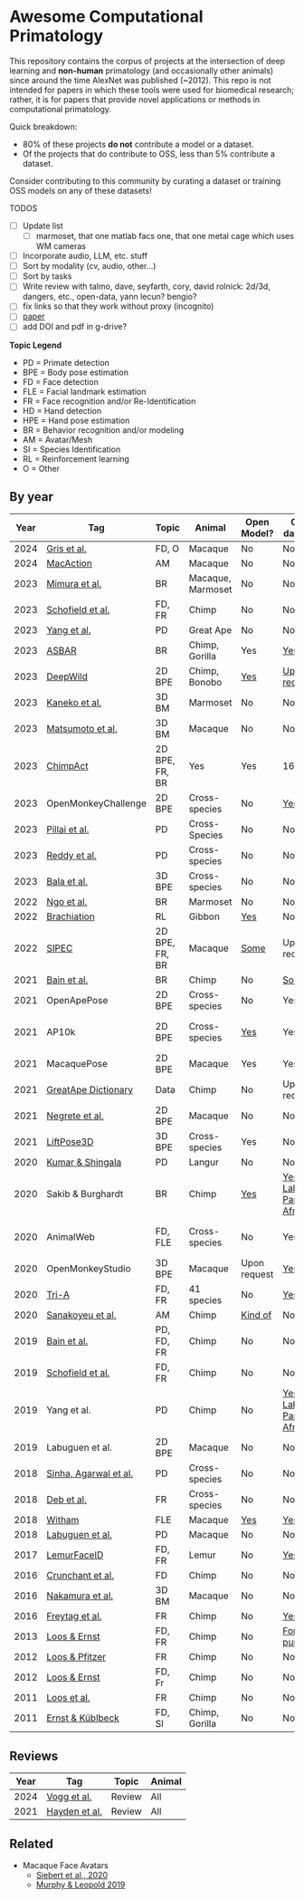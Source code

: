 # Awesome Computational Primatology
This repository contains the corpus of projects at the intersection of deep learning and **non-human** primatology (and occasionally other animals) since around the time AlexNet was published (~2012). This repo is not intended for papers in which these tools were used for biomedical research; rather, it is for papers that provide novel applications or methods in computational primatology.

Quick breakdown:
- 80% of these projects **do not** contribute a model or a dataset.
- Of the projects that do contribute to OSS, less than 5% contribute a dataset.

Consider contributing to this community by curating a dataset or training OSS models on any of these datasets!

TODOS
- [ ] Update list
  - [ ] marmoset, that one matlab facs one, that one metal cage which uses WM cameras
- [ ] Incorporate audio, LLM, etc. stuff
- [ ] Sort by modality (cv, audio, other...)
- [ ] Sort by tasks
- [ ] Write review with talmo, dave, seyfarth, cory, david rolnick: 2d/3d, dangers, etc., open-data, yann lecun? bengio?
- [ ] fix links so that they work without proxy (incognito)
- [ ] [paper](https://docs.google.com/document/d/1iHPGRqvuzA7DmYoUyQYIDHl33RC8j2sJ-DF1_aK9tRk/edit)
- [ ] add DOI and pdf in g-drive?

**Topic Legend**
- PD = Primate detection
- BPE = Body pose estimation
- FD = Face detection
- FLE = Facial landmark estimation
- FR = Face recognition and/or Re-Identification
- HD = Hand detection
- HPE = Hand pose estimation
- BR = Behavior recognition and/or modeling
- AM = Avatar/Mesh
- SI = Species Identification
- RL = Reinforcement learning
- O = Other

## By year
| Year | Tag | Topic | Animal | Open Model? | Open dataset? | Image Count | 
|------|-----|-------|---------|------------|---------------|-------------|
| 2024 | [Gris et al.](https://docserver.ingentaconnect.com/deliver/fasttrack/aalas/15596109/jaalas_23000056.pdf?expires=1710859610&id=pennsylvaniapa&checksum=13D04EE26CE4C36535F9651507F83EDC) | FD, O | Macaque | No | No | N/A |
| 2024 | [MacAction](https://www.biorxiv.org/content/10.1101/2024.01.29.577734v1.full.pdf) | AM | Macaque | No | No | N/A |
| 2023 | [Mimura et al.](https://www.biorxiv.org/content/10.1101/2023.03.04.531044v3.abstract) | BR | Macaque, Marmoset | No | No | N/A |
| 2023 | [Schofield et al.](https://besjournals.onlinelibrary.wiley.com/doi/epdf/10.1111/2041-210X.14181) | FD, FR | Chimp | No | No | N/A
| 2023 | [Yang et al.](https://arxiv.org/pdf/2205.00275.pdf) | PD | Great Ape | No | No | N/A |
| 2023 | [ASBAR](https://www.biorxiv.org/content/10.1101/2023.09.24.559236v1.full.pdf) | BR | Chimp, Gorilla | Yes | [Yes](https://github.com/MitchFuchs/asbar) | 5,440 labels |
| 2023 | [DeepWild](https://besjournals-onlinelibrary-wiley-com.proxy.library.upenn.edu/doi/full/10.1111/1365-2656.13932) | 2D BPE | Chimp, Bonobo | [Yes](https://github.com/Wild-Minds/DeepWild) | [Upon request](https://doi-org.proxy.library.upenn.edu/10.5281/zenodo.5600472) | N/A |
| 2023 | [Kaneko et al.](https://www.biorxiv.org/content/10.1101/2023.10.16.561623v1.full.pdf) | 3D BM | Marmoset | No | No | N/A |
| 2023 | [Matsumoto et al.](https://www.biorxiv.org/content/10.1101/2023.09.13.556332v1.full.pdf) | 3D BM | Macaque | No | No | N/A |
| 2023 | [ChimpAct](https://proceedings.neurips.cc/paper_files/paper/2023/file/57a95cd3898bf4912269848a01f53620-Paper-Datasets_and_Benchmarks.pdf) | 2D BPE, FR, BR | Yes | Yes | 160,500 |
| 2023 | OpenMonkeyChallenge | 2D BPE | Cross-species | No | [Yes](http://openmonkeychallenge.com/) | 111,529 |
| 2023 | [Pillai et al.](https://ieeexplore-ieee-org.proxy.library.upenn.edu/stamp/stamp.jsp?tp=&arnumber=10199762&tag=1) | PD | Cross-Species | No | No | N/A |
| 2023 | [Reddy et al.](https://ieeexplore-ieee-org.proxy.library.upenn.edu/stamp/stamp.jsp?tp=&arnumber=10276306) | PD | Cross-species | No | No | N/A | 
| 2023 | [Bala et al.](https://link-springer-com.proxy.library.upenn.edu/article/10.1007/s11263-023-01804-y) | 3D BPE | Cross-species | No | No | N/A |
| 2022 | [Ngo et al.](https://www.ncbi.nlm.nih.gov/pmc/articles/PMC10203885/) | BR | Marmoset | No | No | N/A |
| 2022 | [Brachiation](https://arxiv.org/pdf/2205.03943.pdf) | RL | Gibbon | [Yes](https://github.com/brachiation-rl/brachiation) | No | N/A |
| 2022 | [SIPEC](https://www-nature-com.proxy.library.upenn.edu/articles/s42256-022-00477-5) | 2D BPE, FR, BR | Macaque | [Some](https://www.dropbox.com/sh/y387kik9mwuszl3/AABBVWALEimW-hrbXvdfjHQSa?dl=0) | Upon request | N/A |
| 2021| [Bain et al.](https://www-science-org.proxy.library.upenn.edu/doi/full/10.1126/sciadv.abi4883) | BR | Chimp | No | [Some](https://datadryad.org/stash/share/UUfSTzsL9eTbAo-78pdaXPdaIUJmdJzSuqhXcb48vHM) | N/A |
| 2021 | OpenApePose | 2D BPE | Cross-species | No | Yes | 71,868 |
| 2021 | AP10k | 2D BPE | Cross-species | [Yes](https://github.com/open-mmlab/mmpose/tree/main/configs/animal_2d_keypoint/topdown_heatmap/ap10k) | Yes | 10,015 (675 primates) |
| 2021 | MacaquePose | 2D BPE | Macaque | Yes | Yes | 13,000 |
| 2021 | [GreatApe Dictionary](https://zenodo.org/records/5600472#.YX1_ddbMK_J) | Data | Chimp | No | Upon request | N/A |
| 2021 | [Negrete et al.](https://www.biorxiv.org/content/10.1101/2021.01.28.428726v1.full.pdf) | 2D BPE | Macaque | No | No | N/A |
| 2021 | [LiftPose3D](https://www-nature-com.proxy.library.upenn.edu/articles/s41592-021-01226-z) | 3D BPE | Cross-species | Yes | No | N/A |
| 2020 | [Kumar & Shingala](https://link-springer-com.proxy.library.upenn.edu/chapter/10.1007/978-981-15-3383-9_34) | PD | Langur | No | No | N/A | 
| 2020 | Sakib & Burghardt | BR | Chimp | [Yes](https://github.com/fznsakib/great-ape-behaviour-detector) | [Yes: Labeled Pan African](https://data.bris.ac.uk/data/dataset/jh6hrovynjik2ix2h7m6fdea3) | 180,000 |
| 2020 | AnimalWeb | FD, FLE | Cross-species | No | Yes | 21,921 (not all prims) |
| 2020 | OpenMonkeyStudio | 3D BPE | Macaque | Upon request | [Yes](https://github.com/OpenMonkeyStudio/OMS_Data) | 195,228 |
| 2020 | [Tri-A](https://www.sciencedirect.com/science/article/pii/S2589004220306027#mmc1) | FD, FR | 41 species | No | [Yes](https://data.mendeley.com/datasets/z3x59pv4bz/2) | 102,399 |
| 2020 | [Sanakoyeu et al.](https://openaccess.thecvf.com/content_CVPR_2020/papers/Sanakoyeu_Transferring_Dense_Pose_to_Proximal_Animal_Classes_CVPR_2020_paper.pdf) | AM | Chimp | [Kind of](https://github.com/asanakoy/densepose-evolution) | No | N/A
| 2019 | [Bain et al.](https://arxiv.org/pdf/1909.08950.pdf) | PD, FD, FR | Chimp | No | No | N/A |
| 2019 | [Schofield et al.](https://www-science-org.proxy.library.upenn.edu/doi/full/10.1126/sciadv.aaw0736) | FD, FR | Chimp | No | No | N/A |
| 2019 | Yang et al. | PD | Chimp | No | [Yes: Labeled Pan African](https://data.bris.ac.uk/data/dataset/jh6hrovynjik2ix2h7m6fdea3) | 180,000 |
| 2019 | Labuguen et al. | 2D BPE | Macaque | No | No | N/A |
| 2018 | [Sinha, Agarwal et al.](https://openaccess.thecvf.com/content_ECCVW_2018/papers/11129/Sinha_Exploring_Bias_in_Primate_Face_Detection_and_Recognition_ECCVW_2018_paper.pdf) | PD | Cross-species | No | No | N/A |
| 2018 | [Deb et al.](https://ieeexplore-ieee-org.proxy.library.upenn.edu/abstract/document/8698538/authors) | FR | Cross-species | No | No | N/A |
| 2018 | [Witham](https://www.ncbi.nlm.nih.gov/pmc/articles/PMC5909037/) | FLE | Macaque | [Yes](http://www.mackenziemathislab.org/dlc-modelzoo) | [Yes](https://figshare.com/articles/dataset/Macaque_Faces/9862586/1?file=17682749) | 4,000 |
| 2018 | [Labuguen et al.](https://www.biorxiv.org/content/10.1101/377895v1.full.pdf) | PD | Macaque | No | No | N/A |
| 2017 | [LemurFaceID](https://link-springer-com.proxy.library.upenn.edu/article/10.1186/s40850-016-0011-9) | FD, FR | Lemur | No | [Yes](http://biometrics.cse.msu.edu/Publications/Databases/MSU_LemurFaceID/) | 462
| 2016 | [Crunchant et al.](https://onlinelibrary.wiley.com/doi/epdf/10.1002/ajp.22627) | FD | Chimp | No | No | N/A |
| 2016 | [Nakamura et al.](https://journals.plos.org/plosone/article?id=10.1371/journal.pone.0166154) | 3D BM | Macaque | No | No | N/A |
| 2016 | [Freytag et al.](https://link-springer-com.proxy.library.upenn.edu/chapter/10.1007/978-3-319-45886-1_5) | FR | Chimp | No | [Yes](https://github.com/cvjena/chimpanzee_faces) | 6,486 |
| 2013 | [Loos & Ernst](https://link-springer-com.proxy.library.upenn.edu/article/10.1186/1687-5281-2013-49) | FD, FR | Chimp | No | [For purchase](http://www.saisbeco.com/) | 6,522 |
| 2012 | [Loos & Pfitzer](https://ieeexplore.ieee.org/stamp/stamp.jsp?tp=&arnumber=6208167) | FR | Chimp | No | No | N/A |
| 2012 | [Loos & Ernst](https://ieeexplore.ieee.org/stamp/stamp.jsp?tp=&arnumber=6424643) | FD, Fr | Chimp | No | No | N/A |
| 2011 | [Loos et al.](https://ieeexplore.ieee.org/stamp/stamp.jsp?tp=&arnumber=7074032) | FR | Chimp | No | No | N/A | 
| 2011 | [Ernst & Küblbeck](https://ieeexplore.ieee.org/stamp/stamp.jsp?tp=&arnumber=6027337) | FD, SI | Chimp, Gorilla | No | No | N/A |
  
## Reviews
| Year | Tag | Topic | Animal |
|------|-----|-------|--------|
| 2024 | [Vogg et al.](https://arxiv.org/pdf/2401.16424.pdf) | Review | All |
| 2021 | [Hayden et al.](https://onlinelibrary-wiley-com.proxy.library.upenn.edu/doi/full/10.1002/ajp.23348) | Review | All |

## Related
- Macaque Face Avatars
  - [Siebert et al., 2020](https://www.eneuro.org/content/eneuro/7/4/ENEURO.0524-19.2020.full.pdf)
  - [Murphy & Leopold 2019](https://www.sciencedirect.com/science/article/pii/S0165027019301591#sec0160)
